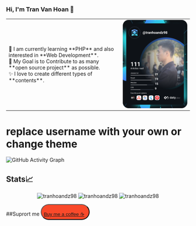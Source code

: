 ### Hi, I'm Tran Van Hoan 👋
<!--
**tranhoandz98/tranhoandz98** is a ✨ _special_ ✨ repository because its `README.md` (this file) appears on your GitHub profile.
Here are some ideas to get you started:
- 🔭 I’m currently working on ...
- 🌱 I’m currently learning ...
- 👯 I’m looking to collaborate on ...
- 🤔 I’m looking for help with ...
- 💬 Ask me about ...
- 📫 How to reach me: ...
- 😄 Pronouns: ...
- ⚡ Fun fact: ...
-->

<table>
<tr>
  <td valign="center">
    🌱 I am currently learning **PHP** and also interested in **Web Development**.</br>
    🎯 My Goal is to Contribute to as many **open source project** as possible.</br>
    ✨ I love to create different types of **contents**.</br>
<td >
    <a href="https://app.daily.dev/DailyDevTips"><img src="https://github.com/tranhoandz98/tranhoandz98/blob/develop/devcard.svg" width="400" alt="Van Hoan Tran's Dev Card"/></a>
  </td>

</tr>
</table>

# replace username with your own or change theme
![GitHub Activity Graph](https://activity-graph.herokuapp.com/graph?username=tranhoandz98&theme=dracula&hide_border=true)

## Stats📈
<p align="center">
<img width="40%" src="https://github-readme-stats.vercel.app/api/top-langs?username=tranhoandz98&show_icons=true&theme=dracula&title_color=ff8000&text_color=ffffff&bg_color=6a6a6a&locale=en&layout=compact&hide_border=true" alt="tranhoandz98" /> 
<img width="48%" src="https://github-readme-stats.vercel.app/api?username=tranhoandz98&show_icons=true&theme=dracula&title_color=ff8000&text_color=ffffff&bg_color=6a6a6a&locale=en&hide_border=true" alt="tranhoandz98" />
<img width="48%" src="https://github-readme-streak-stats.herokuapp.com/?user=tranhoandz98&theme=highcontrast&hide_border=true" alt="tranhoandz98" />
</p>


<!--START_SECTION:activity-->
<!--END_SECTION:activity-->

##Suprort me
<button class="MuiButtonBase-root MuiButton-root MuiButton-contained CardButton MuiButton-fullWidth" tabindex="0" type="button" data-testid="5e6283b0-3541-4076-9cee-a36bb7ba4630" aria-label="Buy me a coffee ☕️" style="border-radius: 36px; background-color: rgb(250, 73, 42); color: rgb(255, 255, 255); font-family: Jost, sans-serif; text-transform: none; box-shadow: none;"><span class="MuiButton-label"><span style="padding: 6px;">   
  <a href="https://www.buymeacoffee.com/tranhoandz">Buy me a coffee ☕️</a>
 </span></span><span class="MuiTouchRipple-root"></span></button>


